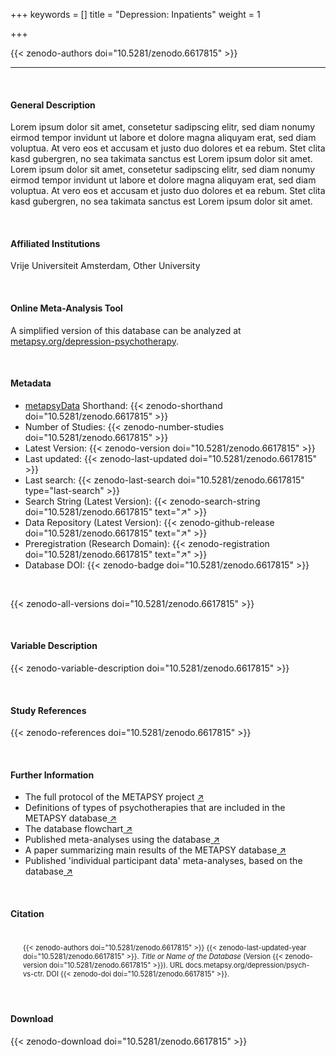 +++
keywords = []
title = "Depression: Inpatients"
weight = 1

+++

{{< zenodo-authors doi="10.5281/zenodo.6617815" >}}

---

<br>

#### General Description

Lorem ipsum dolor sit amet, consetetur sadipscing elitr, sed diam nonumy eirmod tempor invidunt ut labore et dolore magna aliquyam erat, sed diam voluptua. At vero eos et accusam et justo duo dolores et ea rebum. Stet clita kasd gubergren, no sea takimata sanctus est Lorem ipsum dolor sit amet. Lorem ipsum dolor sit amet, consetetur sadipscing elitr, sed diam nonumy eirmod tempor invidunt ut labore et dolore magna aliquyam erat, sed diam voluptua. At vero eos et accusam et justo duo dolores et ea rebum. Stet clita kasd gubergren, no sea takimata sanctus est Lorem ipsum dolor sit amet.

<br>

#### Affiliated Institutions

Vrije Universiteit Amsterdam, Other University

<br>

#### Online Meta-Analysis Tool

A simplified version of this database can be analyzed at <a href="https://www.metapsy.org/depression-psychotherapy" target="_blank">metapsy.org/depression-psychotherapy</a>.

<br>

#### Metadata

- <a href="https://data.metapsy.org" target="_blank">metapsyData</a> Shorthand: {{< zenodo-shorthand doi="10.5281/zenodo.6617815" >}}
- Number of Studies: {{< zenodo-number-studies doi="10.5281/zenodo.6617815" >}}
- Latest Version: {{< zenodo-version doi="10.5281/zenodo.6617815" >}}
- Last updated: {{< zenodo-last-updated doi="10.5281/zenodo.6617815" >}}
- Last search: {{< zenodo-last-search doi="10.5281/zenodo.6617815" type="last-search" >}}
- Search String (Latest Version): {{< zenodo-search-string doi="10.5281/zenodo.6617815" text="↗" >}}
- Data Repository (Latest Version): {{< zenodo-github-release doi="10.5281/zenodo.6617815" text="↗" >}}
- Preregistration (Research Domain): {{< zenodo-registration doi="10.5281/zenodo.6617815" text="↗" >}}
- Database DOI: {{< zenodo-badge doi="10.5281/zenodo.6617815" >}}

<br>

{{< zenodo-all-versions doi="10.5281/zenodo.6617815" >}}

<br>

#### Variable Description

{{< zenodo-variable-description doi="10.5281/zenodo.6617815" >}}

<br>

#### Study References

{{< zenodo-references doi="10.5281/zenodo.6617815" >}}

<br>

#### Further Information

<ul>
<li>The full protocol of the METAPSY project <a href="/uploads/protocol.pdf" target="_blank">↗</a></li>
<li>Definitions of types of psychotherapies that are included in the METAPSY database<a href="/uploads/psychotherapies.pdf" target="_blank"> ↗</a></li>
<li>The database flowchart<a href="/uploads/flowchart.pdf" target="_blank"> ↗</a></li>
<li>Published meta-analyses using the database<a href="/uploads/published_meta_analyses.pdf" target="_blank"> ↗</a></li>
<li>A paper summarizing main results of the METAPSY database<a href="/uploads/summary_metapsy.pdf" target="_blank"> ↗</a></li>
<li>Published 'individual participant data'  meta-analyses, based on the database<a href="/uploads/ipd_ma.pdf" target="_blank"> ↗</a></li>
</ul>

<br>

#### Citation

<div class="citation" style='background-color: var(--body-color); padding: 20px 20px 20px 20px; font-size: 80%; -webkit-filter: grayscale(100%); filter: grayscale(100%);'>
{{< zenodo-authors doi="10.5281/zenodo.6617815" >}}
{{< zenodo-last-updated-year doi="10.5281/zenodo.6617815" >}}.
<i>Title or Name of the Database</i>
(Version {{< zenodo-version doi="10.5281/zenodo.6617815" >}}).
URL docs.metapsy.org/depression/psych-vs-ctr.
DOI {{< zenodo-doi doi="10.5281/zenodo.6617815" >}}.
</div>

<br>

#### Download

{{< zenodo-download doi="10.5281/zenodo.6617815" >}}

<br></br>
